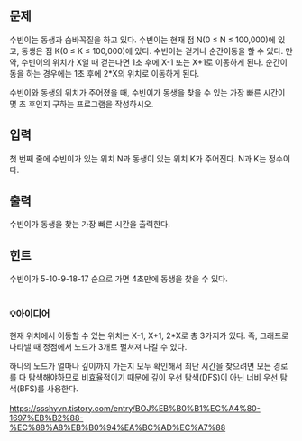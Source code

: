 <h2>문제</h2>

수빈이는 동생과 숨바꼭질을 하고 있다. 수빈이는 현재 점 N(0 ≤ N ≤ 100,000)에 있고, 동생은 점 K(0 ≤ K ≤ 100,000)에 있다. 수빈이는 걷거나 순간이동을 할 수 있다. 만약, 수빈이의 위치가 X일 때 걷는다면 1초 후에 X-1 또는 X+1로 이동하게 된다. 순간이동을 하는 경우에는 1초 후에 2*X의 위치로 이동하게 된다.

수빈이와 동생의 위치가 주어졌을 때, 수빈이가 동생을 찾을 수 있는 가장 빠른 시간이 몇 초 후인지 구하는 프로그램을 작성하시오.

<h2>입력</h2>

첫 번째 줄에 수빈이가 있는 위치 N과 동생이 있는 위치 K가 주어진다. N과 K는 정수이다.

<h2>출력</h2>

수빈이가 동생을 찾는 가장 빠른 시간을 출력한다.

<h2>힌트</h2>

수빈이가 5-10-9-18-17 순으로 가면 4초만에 동생을 찾을 수 있다.
<br>
<br>
<h3>💡아이디어</h3>

현재 위치에서 이동할 수 있는 위치는 X-1, X+1, 2*X로 총 3가지가 있다. 즉, 그래프로 나타낼 때 정점에서 노드가 3개로 펼쳐져 나갈 수 있다.

하나의 노드가 얼마나 깊이까지 가는지 모두 확인해서 최단 시간을 찾으려면 모든 경로를 다 탐색해야하므로 비효율적이기 때문에 깊이 우선 탐색(DFS)이 아닌 너비 우선 탐색(BFS)를 사용한다.
<br>
<br>
https://ssshyvn.tistory.com/entry/BOJ%EB%B0%B1%EC%A4%80-1697%EB%B2%88-%EC%88%A8%EB%B0%94%EA%BC%AD%EC%A7%88
